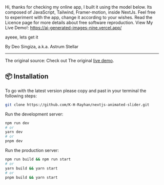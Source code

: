 Hi, 
thanks for checking my online app, I built it using the model below. Its composed of JavaScript, Tailwind, Framer-motion, inside NextJs. Feel free to experiment with the app, change it according to your wishes. Read the Licence page for more details about free software reproduction.
View My Live Demo!: https://ai-generated-images-nine.vercel.app/

ayeee, lets get it 


By Deo Singiza, a.k.a. Astrum Stellar

-------------------------------------------------------------------------
The original source: 
Check out The original [live demo](https://nextjs-animated-slider.vercel.app/).

## 📦 Installation

To go with the latest version please copy and past in your terminal the following steps: 

```bash
git clone https://github.com/K-H-Rayhan/nextjs-animated-slider.git
```

Run the development server:

```bash
npm run dev
# or
yarn dev
# or
pnpm dev
```
Run the production server:

```bash
npm run build && npm run start
# or
yarn build && yarn start
# or
pnpm build && yarn start
```

